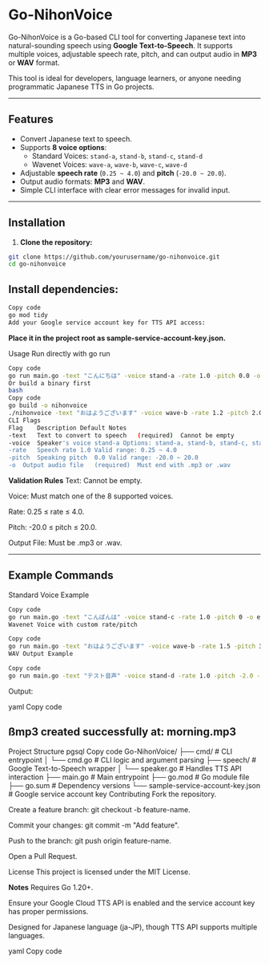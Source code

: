# Go-NihonVoice

Go-NihonVoice is a Go-based CLI tool for converting Japanese text into natural-sounding speech using **Google Text-to-Speech**. It supports multiple voices, adjustable speech rate, pitch, and can output audio in **MP3** or **WAV** format.

This tool is ideal for developers, language learners, or anyone needing programmatic Japanese TTS in Go projects.

---

## Features

- Convert Japanese text to speech.
- Supports **8 voice options**:
  - Standard Voices: `stand-a`, `stand-b`, `stand-c`, `stand-d`
  - Wavenet Voices: `wave-a`, `wave-b`, `wave-c`, `wave-d`
- Adjustable **speech rate** (`0.25 ~ 4.0`) and **pitch** (`-20.0 ~ 20.0`).
- Output audio formats: **MP3** and **WAV**.
- Simple CLI interface with clear error messages for invalid input.

---

## Installation

1. **Clone the repository:**

```bash
git clone https://github.com/yourusername/go-nihonvoice.git
cd go-nihonvoice
```

## Install dependencies:

```bash
Copy code
go mod tidy
Add your Google service account key for TTS API access:
```

**Place it in the project root as sample-service-account-key.json.**

Usage
Run directly with go run
```bash
Copy code
go run main.go -text "こんにちは" -voice stand-a -rate 1.0 -pitch 0.0 -o output.mp3
Or build a binary first
bash
Copy code
go build -o nihonvoice
./nihonvoice -text "おはようございます" -voice wave-b -rate 1.2 -pitch 2.0 -o morning.mp3
CLI Flags
Flag	Description	Default	Notes
-text	Text to convert to speech	(required)	Cannot be empty
-voice	Speaker's voice	stand-a	Options: stand-a, stand-b, stand-c, stand-d, wave-a, wave-b, wave-c, wave-d
-rate	Speech rate	1.0	Valid range: 0.25 ~ 4.0
-pitch	Speaking pitch	0.0	Valid range: -20.0 ~ 20.0
-o	Output audio file	(required)	Must end with .mp3 or .wav
```
**Validation Rules**
Text: Cannot be empty.

Voice: Must match one of the 8 supported voices.

Rate: 0.25 ≤ rate ≤ 4.0.

Pitch: -20.0 ≤ pitch ≤ 20.0.

Output File: Must be .mp3 or .wav.

---


## Example Commands
Standard Voice Example
```bash
Copy code
go run main.go -text "こんばんは" -voice stand-c -rate 1.0 -pitch 0 -o evening.mp3
Wavenet Voice with custom rate/pitch
```
```bash
Copy code
go run main.go -text "おはようございます" -voice wave-b -rate 1.5 -pitch 3.0 -o morning.mp3
WAV Output Example
```
```bash
Copy code
go run main.go -text "テスト音声" -voice stand-d -rate 1.0 -pitch -2.0 -o test.wav
```
Output:

yaml
Copy code
## ßmp3 created successfully at: morning.mp3
Project Structure
pgsql
Copy code
Go-NihonVoice/
├── cmd/                         # CLI entrypoint
│   └── cmd.go                   # CLI logic and argument parsing
├── speech/                      # Google Text-to-Speech wrapper
│   └── speaker.go                # Handles TTS API interaction
├── main.go                      # Main entrypoint
├── go.mod                        # Go module file
├── go.sum                        # Dependency versions
└── sample-service-account-key.json # Google service account key
Contributing
Fork the repository.

Create a feature branch: git checkout -b feature-name.

Commit your changes: git commit -m "Add feature".

Push to the branch: git push origin feature-name.

Open a Pull Request.

License
This project is licensed under the MIT License.

**Notes**
Requires Go 1.20+.

Ensure your Google Cloud TTS API is enabled and the service account key has proper permissions.

Designed for Japanese language (ja-JP), though TTS API supports multiple languages.

yaml
Copy code
